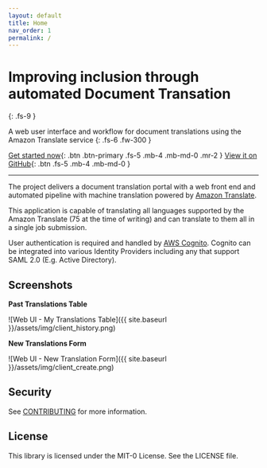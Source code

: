 ```yaml
---
layout: default
title: Home
nav_order: 1
permalink: /
---
```


# Improving inclusion through automated Document Transation
{: .fs-9 }

A web user interface and workflow for document translations using the Amazon Translate service
{: .fs-6 .fw-300 }

[Get started now](/docs/installation){: .btn .btn-primary .fs-5 .mb-4 .mb-md-0 .mr-2 }
[View it on GitHub](https://github.com/aws-samples/document-translation){: .btn .fs-5 .mb-4 .mb-md-0 }

---

The project delivers a document translation portal with a web front end and automated pipeline with machine translation powered by [Amazon Translate](https://aws.amazon.com/translate/). 

This application is capable of translating all languages supported by the Amazon Translate (75 at the time of writing) and can translate to them all in a single job submission.

User authentication is required and handled by [AWS Cognito](https://aws.amazon.com/cognito/). Cognito can be integrated into various Identity Providers including any that support SAML 2.0 (E.g. Active Directory).

## Screenshots

**Past Translations Table**

![Web UI - My Translations Table]({{ site.baseurl }}/assets/img/client_history.png)

**New Translations Form**

![Web UI - New Translation Form]({{ site.baseurl }}/assets/img/client_create.png)

## Security

See [CONTRIBUTING](CONTRIBUTING.md#security-issue-notifications) for more information.

## License

This library is licensed under the MIT-0 License. See the LICENSE file.

